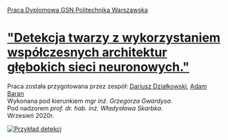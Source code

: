 [Praca Dyplomowa GSN Politechnika Warszawska](notebooks/Praca_Dyplomowa.ipynb)
# ["Detekcja twarzy z wykorzystaniem współczesnych architektur głębokich sieci neuronowych."](notebooks/Praca_Dyplomowa.ipynb)

Praca została przygotowana przez zespół: [Dariusz Działkowski](https://github.com/DarekGit), [Adam Baran](https://github.com/barad007)
<br>
Wykonana pod kierunkiem *mgr inż. Grzegorza Gwardysa*. <br>
Pod nadzorem *prof. dr. hab. inż. Władysława Skarbka*. <br>
Wrzesień 2020r.
<br>

<a href="https://github.com/DarekGit/FACES_DNN/blob/master/notebooks/Praca_Dyplomowa.ipynb">
<img src="https://github.com/DarekGit/FACES_DNN/blob/master/Figures/Smieszna%20detekcja.jpg" alt="Przykład detekcj">
</a>


